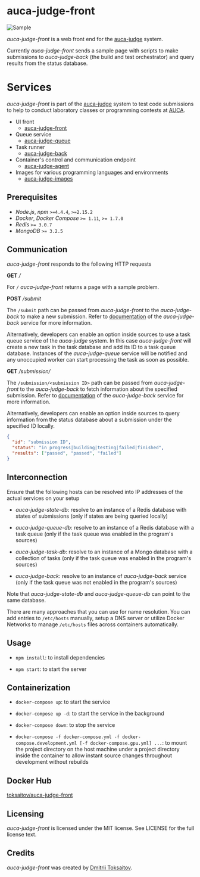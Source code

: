 auca-judge-front
================

![Sample](http://i.imgur.com/9CdyTGM.png)

*auca-judge-front* is a web front end for the [auca-judge](https://github.com/toksaitov/auca-judge)
system.

Currently *auca-judge-front* sends a sample page with scripts to make
submissions to *auca-judge-back* (the build and test orchestrator) and query
results from the status database.

# Services

*auca-judge-front* is part of the [auca-judge](https://github.com/toksaitov/auca-judge)
system to test code submissions to help to conduct laboratory classes or
programming contests at [AUCA](https://auca.kg).

* UI front
  * [auca-judge-front](https://github.com/toksaitov/auca-judge-front)
* Queue service
  * [auca-judge-queue](https://github.com/toksaitov/auca-judge-queue)
* Task runner
  * [auca-judge-back](https://github.com/toksaitov/auca-judge-back)
* Container's control and communication endpoint
  * [auca-judge-agent](https://github.com/toksaitov/auca-judge-agent)
* Images for various programming languages and environments
  * [auca-judge-images](https://github.com/toksaitov/auca-judge-images)

## Prerequisites

* *Node.js*, *npm* `>=4.4.4`, `>=2.15.2`
* *Docker*, *Docker Compose* `>= 1.11`, `>= 1.7.0`
* *Redis* `>= 3.0.7`
* *MongoDB* `>= 3.2.5`

## Communication

*auca-judge-front* responds to the following HTTP requests

**GET** */*

For `/` *auca-judge-front* returns a page with a sample problem.

**POST** */submit*

The `/submit` path can be passed from *auca-judge-front* to the
*auca-judge-back* to make a new submission. Refer to
[documentation](https://github.com/toksaitov/auca-judge-back) of the
*auca-judge-back* service for more information.

Alternatively, developers can enable an option inside sources to use a task
queue service of the *auca-judge* system. In this case *auca-judge-front* will
create a new task in the task database and add its ID to a task queue database.
Instances of the *auca-judge-queue* service will be notified and any unoccupied
worker can start processing the task as soon as possible.

**GET** */submission/<submission ID>*

The `/submission/<submission ID>` path can be passed from *auca-judge-front* to
the *auca-judge-back* to fetch information about the specified submission. Refer
to [documentation](https://github.com/toksaitov/auca-judge-back) of the
*auca-judge-back* service for more information.

Alternatively, developers can enable an option inside sources to query
information from the status database about a submission under the specified ID
locally.

```json
{
  "id": "submission ID",
  "status": "in progress|building|testing|failed|finished",
  "results": ["passed", "passed", "failed"]
}
```

## Interconnection

Ensure that the following hosts can be resolved into IP addresses of the actual
services on your setup

* *auca-judge-state-db*: resolve to an instance of a Redis database with states
  of submissions (only if states are being queried locally)

* *auca-judge-queue-db*: resolve to an instance of a Redis database with a task
  queue (only if the task queue was enabled in the program's sources)

* *auca-judge-task-db*: resolve to an instance of a Mongo database with a
  collection of tasks (only if the task queue was enabled in the program's
  sources)

* *auca-judge-back*: resolve to an instance of *auca-judge-back* service (only
  if the task queue was not enabled in the program's sources)

Note that *auca-judge-state-db* and *auca-judge-queue-db* can point to the same
database.

There are many approaches that you can use for name resolution. You can add
entries to `/etc/hosts` manually, setup a DNS server or utilize Docker Networks
to manage `/etc/hosts` files across containers automatically.

## Usage

* `npm install`: to install dependencies

* `npm start`: to start the server

## Containerization

* `docker-compose up`: to start the service

* `docker-compose up -d`: to start the service in the background

* `docker-compose down`: to stop the service

* `docker-compose -f docker-compose.yml -f docker-compose.development.yml
   [-f docker-compose.gpu.yml] ...`: to mount the project directory on the host
  machine under a project directory inside the container to allow instant source
  changes throughout development without rebuilds

## Docker Hub

[toksaitov/auca-judge-front](https://hub.docker.com/r/toksaitov/auca-judge-front)

## Licensing

*auca-judge-front* is licensed under the MIT license. See LICENSE for the full
license text.

## Credits

*auca-judge-front* was created by [Dmitrii Toksaitov](https://github.com/toksaitov).
